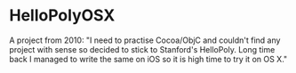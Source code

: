 # HelloPolyOSX
A project from 2010: "I need to practise Cocoa/ObjC and couldn't find any project with sense so decided to stick to Stanford's HelloPoly. Long time back I managed to write the same on iOS so it is high time to try it on OS X."
